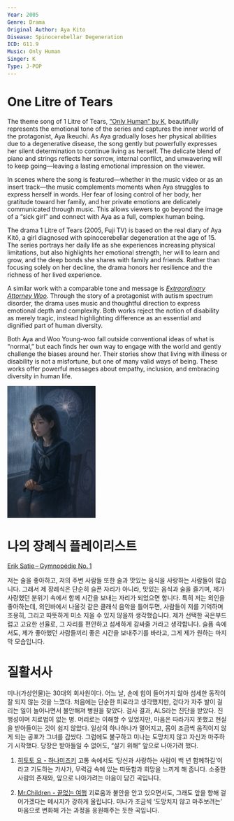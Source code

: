 ```yaml
---
Year: 2005
Genre: Drama
Original Author: Aya Kito
Disease: Spinocerebellar Degeneration
ICD: G11.9
Music: Only Human
Singer: K
Type: J‑POP
---
```


# One Litre of Tears

The theme song of 1 Litre of Tears, [“Only Human” by K](https://www.youtube.com/watch?v=CqsdRNiQOtE), beautifully represents the emotional tone of the series and captures the inner world of the protagonist, Aya Ikeuchi. As Aya gradually loses her physical abilities due to a degenerative disease, the song gently but powerfully expresses her silent determination to continue living as herself. The delicate blend of piano and strings reflects her sorrow, internal conflict, and unwavering will to keep going—leaving a lasting emotional impression on the viewer.

In scenes where the song is featured—whether in the music video or as an insert track—the music complements moments when Aya struggles to express herself in words. Her fear of losing control of her body, her gratitude toward her family, and her private emotions are delicately communicated through music. This allows viewers to go beyond the image of a “sick girl” and connect with Aya as a full, complex human being.

The drama 1 Litre of Tears (2005, Fuji TV) is based on the real diary of Aya Kitō, a girl diagnosed with spinocerebellar degeneration at the age of 15. The series portrays her daily life as she experiences increasing physical limitations, but also highlights her emotional strength, her will to learn and grow, and the deep bonds she shares with family and friends. Rather than focusing solely on her decline, the drama honors her resilience and the richness of her lived experience.

A similar work with a comparable tone and message is [*Extraordinary Attorney Woo*](park_hyowon.md). Through the story of a protagonist with autism spectrum disorder, the drama uses music and thoughtful direction to express emotional depth and complexity. Both works reject the notion of disability as merely tragic, instead highlighting difference as an essential and dignified part of human diversity.

Both Aya and Woo Young-woo fall outside conventional ideas of what is “normal,” but each finds her own way to engage with the world and gently challenge the biases around her. Their stories show that living with illness or disability is not a misfortune, but one of many valid ways of being. These works offer powerful messages about empathy, inclusion, and embracing diversity in human life.

<img src="./nagano_ayane_img.png" alt="description" style="width:40%;" />

# 나의 장례식 플레이리스트
[Erik Satie – Gymnopédie No. 1](https://www.youtube.com/watch?v=S-Xm7s9eGxU)

저는 술을 좋아하고, 저의 주변 사람들 또한 술과 맛있는 음식을 사랑하는 사람들이 많습니다. 그래서 제 장례식은 단순히 슬픈 자리가 아니라, 맛있는 음식과 술을 즐기며, 제가 사랑했던 분위기 속에서 함께 시간을 보내는 자리가 되었으면 합니다. 특히 저는 외인을 좋아하는데, 외인바에서 나올것 같은 클래식 음악을 틀어두면, 사람들이 저를 기억하며 조용히, 그리고 따뜻하게 미소 지을 수 있지 않을까 생각했습니다. 제가 선택한 곡은부드럽고 고요한 선율로, 그 자리를 편안하고 섬세하게 감싸줄 거라고 생각합니다. 슬픔 속에서도, 제가 좋아했던 사람들끼리 좋은 시간을 보내주기를 바라고, 그게 제가 원하는 마지막 모습입니다.

# 질활서사

미나(가상인물)는 30대의 회사원이다. 어느 날, 손에 힘이 들어가지 않아 섬세한 동작이 잘 되지 않는 것을 느꼈다. 처음에는 단순한 피로라고 생각했지만, 걷다가 자주 발이 걸리는 일이 늘어나면서 불안해져 병원을 찾았다. 검사 결과, ALS라는 진단을 받았다.
진행성이며 치료법이 없는 병. 머리로는 이해할 수 있었지만, 마음은 따라가지 못했고 현실을 받아들이는 것이 쉽지 않았다. 일상의 하나하나가 멀어지고, 몸이 조금씩 움직이지 않게 되는 공포가 그녀를 감쌌다.
그럼에도 불구하고 미나는 도망치지 않고 자신과 마주하기 시작했다. 당장은 받아들일 수 없어도, “살기 위해” 앞으로 나아가려 했다.

1. [히토토 요 - 하나미즈키](https://www.youtube.com/watch?v=TngUo1gDNOg)
고통 속에서도 ‘당신과 사랑하는 사람이 백 년 함께하길’이라고 기도하는 가사가, 무력감 속에 있는 따뜻함과 희망을 느끼게 해 줍니다.
소중한 사람의 존재와, 앞으로 나아가려는 마음이 담긴 곡입니다.

2. [Mr.Children - 끝없는 여행](https://www.youtube.com/watch?v=QCiERL2m3Ss)
괴로움과 불안을 안고 있으면서도, 그래도 앞을 향해 걸어가겠다는 메시지가 강하게 울립니다.
미나가 조금씩 ‘도망치지 않고 마주보려는’ 마음으로 변화해 가는 과정을 응원해주는 듯한 곡입니다.
